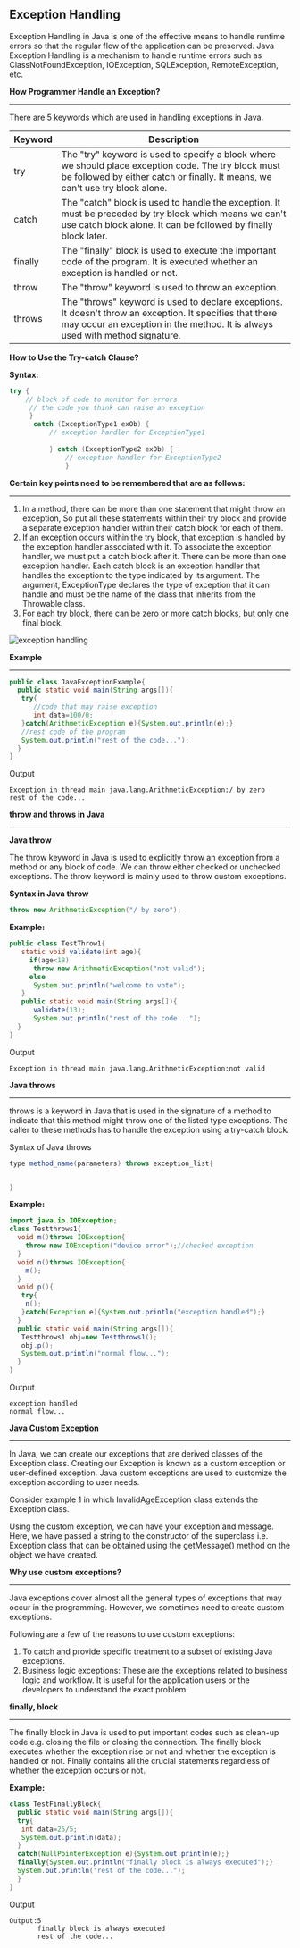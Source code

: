 

## Exception Handling

Exception Handling in Java is one of the effective means to handle runtime errors so that the regular flow of the application can be preserved. Java Exception Handling is a mechanism to handle runtime errors such as ClassNotFoundException, IOException, SQLException, RemoteException, etc.


**How Programmer Handle an Exception?**

---

There are 5 keywords which are used in handling exceptions in Java.

|Keyword	| Description|
|----------|--------------|
|try	|The "try" keyword is used to specify a block where we should place exception code. The try block must be followed by either catch or finally. It means, we can't use try block alone.|
|catch	|The "catch" block is used to handle the exception. It must be preceded by try block which means we can't use catch block alone. It can be followed by finally block later.|
|finally	|The "finally" block is used to execute the important code of the program. It is executed whether an exception is handled or not.|
|throw|	The "throw" keyword is used to throw an exception.|
|throws	|The "throws" keyword is used to declare exceptions. It doesn't throw an exception. It specifies that there may occur an exception in the method. It is always used with method signature.|


**How to Use the Try-catch Clause?**

**Syntax:**
~~~java
try {
    // block of code to monitor for errors
     // the code you think can raise an exception
     }
      catch (ExceptionType1 exOb) {
          // exception handler for ExceptionType1
          
          } catch (ExceptionType2 exOb) { 
              // exception handler for ExceptionType2
              }
~~~


**Certain key points need to be remembered that are as follows:**   

---

1. In a method, there can be more than one statement that might throw an exception, So put all these statements within their try block and provide a separate exception handler within their catch block for each of them.
1. If an exception occurs within the try block, that exception is handled by the exception handler associated with it. To associate the exception handler, we must put a catch block after it. There can be more than one exception handler. Each catch block is an exception handler that handles the exception to the type indicated by its argument. The argument, ExceptionType declares the type of exception that it can handle and must be the name of the class that inherits from the Throwable class.
1. For each try block, there can be zero or more catch blocks, but only one final block.



![exception handling](https://github.com/rhushikesh2000/JAVA_TUTORIAL_/assets/124034778/7cddc493-a053-49b1-8f75-dda148f33536)

**Example**

---

```java
public class JavaExceptionExample{  
  public static void main(String args[]){  
   try{  
      //code that may raise exception  
      int data=100/0;  
   }catch(ArithmeticException e){System.out.println(e);}  
   //rest code of the program   
   System.out.println("rest of the code...");  
  }  
}  
```
Output
```
Exception in thread main java.lang.ArithmeticException:/ by zero
rest of the code...
```


**throw and throws in Java**

---

**Java throw**

The throw keyword in Java is used to explicitly throw an exception from a method or any block of code. We can throw either checked or unchecked exceptions. The throw keyword is mainly used to throw custom exceptions.

**Syntax in Java throw**

~~~java
throw new ArithmeticException("/ by zero");
~~~

**Example:**
```java
public class TestThrow1{  
   static void validate(int age){  
     if(age<18)  
      throw new ArithmeticException("not valid");  
     else  
      System.out.println("welcome to vote");  
   }  
   public static void main(String args[]){  
      validate(13);  
      System.out.println("rest of the code...");  
  }  
}  
```
Output
```
Exception in thread main java.lang.ArithmeticException:not valid
```

**Java throws**

---

throws is a keyword in Java that is used in the signature of a method to indicate that this method might throw one of the listed type exceptions. The caller to these methods has to handle the exception using a try-catch block. 

Syntax of Java throws
~~~java
type method_name(parameters) throws exception_list{


}
~~~
**Example:**

```java
import java.io.IOException;  
class Testthrows1{  
  void m()throws IOException{  
    throw new IOException("device error");//checked exception  
  }  
  void n()throws IOException{  
    m();  
  }  
  void p(){  
   try{  
    n();  
   }catch(Exception e){System.out.println("exception handled");}  
  }  
  public static void main(String args[]){  
   Testthrows1 obj=new Testthrows1();  
   obj.p();  
   System.out.println("normal flow...");  
  }  
}  
```
Output
```
exception handled
normal flow...
```

**Java Custom Exception**

---

In Java, we can create our exceptions that are derived classes of the Exception class. Creating our Exception is known as a custom exception or user-defined exception. Java custom exceptions are used to customize the exception according to user needs.

Consider example 1 in which InvalidAgeException class extends the Exception class.

Using the custom exception, we can have your exception and message. Here, we have passed a string to the constructor of the superclass i.e. Exception class that can be obtained using the getMessage() method on the object we have created.

**Why use custom exceptions?**

---

Java exceptions cover almost all the general types of exceptions that may occur in the programming. However, we sometimes need to create custom exceptions.

Following are a few of the reasons to use custom exceptions:

1. To catch and provide specific treatment to a subset of existing Java exceptions.
2. Business logic exceptions: These are the exceptions related to business logic and workflow. It is useful for the application users or the developers to understand the exact problem.

**finally, block**

---

The finally block in Java is used to put important codes such as clean-up code e.g. closing the file or closing the connection. The finally block executes whether the exception rise or not and whether the exception is handled or not. Finally contains all the crucial statements regardless of whether the exception occurs or not.

**Example:**

```java
class TestFinallyBlock{  
  public static void main(String args[]){  
  try{  
   int data=25/5;  
   System.out.println(data);  
  }  
  catch(NullPointerException e){System.out.println(e);}  
  finally{System.out.println("finally block is always executed");}  
  System.out.println("rest of the code...");  
  }  
}  
```
Output
```
Output:5
       finally block is always executed
       rest of the code...
```
